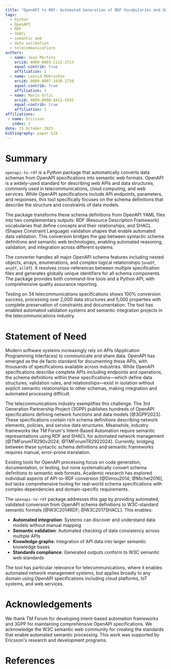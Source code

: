 ```yaml
---
title: "OpenAPI to RDF: Automated Generation of RDF Vocabularies and SHACL Validation Shapes from OpenAPI Specifications"
tags:
  - Python
  - OpenAPI
  - RDF
  - SHACL
  - semantic web
  - data validation
  - telecommunications
authors:
  - name: Jean Martins
    orcid: 0000-0003-2112-3723
    equal-contrib: true
    affiliation: 1
  - name: Leonid Mokrushin 
    orcid: 0009-0007-3438-2720
    equal-contrib: true
    affiliation: 1
  - name: Marin Orlic
    orcid: 0009-0008-8411-5935
    equal-contrib: true
    affiliation: 1
affiliations:
 - name: Ericsson
   index: 1
date: 15 October 2025
bibliography: paper.bib
---
```


# Summary

`openapi-to-rdf` is a Python package that automatically converts data schemas from OpenAPI specifications into semantic web formats. OpenAPI is a widely-used standard for describing web APIs and data structures, commonly used in telecommunications, cloud computing, and web services. While OpenAPI specifications include API endpoints, parameters, and responses, this tool specifically focuses on the schema definitions that describe the structure and constraints of data models.

The package transforms these schema definitions from OpenAPI YAML files into two complementary outputs: RDF (Resource Description Framework) vocabularies that define concepts and their relationships, and SHACL (Shapes Constraint Language) validation shapes that enable automated data validation. This conversion bridges the gap between syntactic schema definitions and semantic web technologies, enabling automated reasoning, validation, and integration across different systems.

The converter handles all major OpenAPI schema features including nested objects, arrays, enumerations, and complex logical relationships (`oneOf`, `anyOf`, `allOf`). It resolves cross-references between multiple specification files and generates globally unique identifiers for all schema components. The package provides both command-line tools and a Python API, with comprehensive quality assurance reporting.

Testing on 34 telecommunications specifications shows 100% conversion success, processing over 2,000 data structures and 5,000 properties with complete preservation of constraints and documentation. The tool has enabled automated validation systems and semantic integration projects in the telecommunications industry.

# Statement of Need

Modern software systems increasingly rely on APIs (Application Programming Interfaces) to communicate and share data. OpenAPI has emerged as the de facto standard for documenting these APIs, with thousands of specifications available across industries. While OpenAPI specifications describe complete APIs including endpoints and operations, the schema definitions within these specifications—which define data structures, validation rules, and relationships—exist in isolation without explicit semantic relationships to other schemas, making integration and automated processing difficult.

The telecommunications industry exemplifies this challenge. The 3rd Generation Partnership Project (3GPP) publishes hundreds of OpenAPI specifications defining network functions and data models [@3GPP2023]. These specifications contain rich schema definitions describing network elements, policies, and service data structures. Meanwhile, industry frameworks like TM Forum's Intent-Based Automation require semantic representations using RDF and SHACL for automated network management [@TMForumTR290v2024; @TMForumTR2922024]. Currently, bridging between these syntactic schema definitions and semantic frameworks requires manual, error-prone translation.

Existing tools for OpenAPI processing focus on code generation, documentation, or testing, but none systematically convert schema definitions to semantic web formats. Academic research has explored individual aspects of API-to-RDF conversion [@Dimou2014; @Michel2016], but lacks comprehensive tooling for real-world schema specifications with complex dependencies and domain-specific requirements.

The `openapi-to-rdf` package addresses this gap by providing automated, validated conversion from OpenAPI schema definitions to W3C-standard semantic formats [@W3C2014RDF; @W3C2017SHACL]. This enables:

- **Automated integration**: Systems can discover and understand data models without manual mapping
- **Semantic validation**: Automated checking of data consistency across multiple APIs  
- **Knowledge graphs**: Integration of API data into larger semantic knowledge bases
- **Standards compliance**: Generated outputs conform to W3C semantic web standards

The tool has particular relevance for telecommunications, where it enables automated network management systems, but applies broadly to any domain using OpenAPI specifications including cloud platforms, IoT systems, and web services.

# Acknowledgements

We thank TM Forum for developing intent-based automation frameworks and 3GPP for maintaining comprehensive OpenAPI specifications. We acknowledge the W3C semantic web community for creating the standards that enable automated semantic processing. This work was supported by Ericsson's research and development programs.

# References